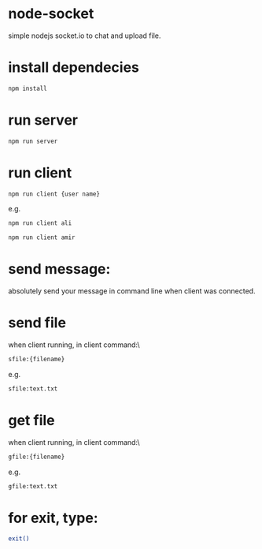 # node-socket
simple nodejs socket.io to chat and upload file.

# install dependecies
```sh
npm install
```

# run server
```sh
npm run server
```

# run client
```sh
npm run client {user name}
```
e.g.
```sh
npm run client ali
```
```sh
npm run client amir
```

# send message:
absolutely send your message in command line when client was connected.

# send file
when client running, in client command:\
```sh
sfile:{filename}
```
e.g.
```sh
sfile:text.txt
```


# get file
when client running, in client command:\
```sh
gfile:{filename}
```
e.g.
```sh
gfile:text.txt
```

# for exit, type: 
```sh
exit()
```
